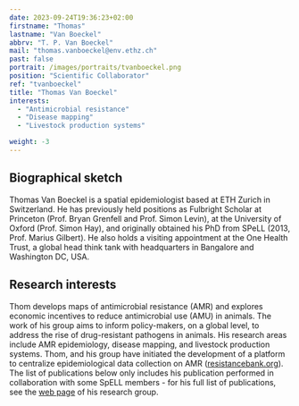```yaml
---
date: 2023-09-24T19:36:23+02:00
firstname: "Thomas"
lastname: "Van Boeckel"
abbrv: "T. P. Van Boeckel"
mail: "thomas.vanboeckel@env.ethz.ch"
past: false
portrait: /images/portraits/tvanboeckel.png
position: "Scientific Collaborator"
ref: "tvanboeckel"
title: "Thomas Van Boeckel"
interests:
  - "Antimicrobial resistance"
  - "Disease mapping"
  - "Livestock production systems"

weight: -3
---
```


## Biographical sketch

Thomas Van Boeckel is a spatial epidemiologist based at ETH Zurich in Switzerland. He has previously held positions as Fulbright Scholar at Princeton (Prof. Bryan Grenfell and Prof. Simon Levin), at the University of Oxford (Prof. Simon Hay), and originally obtained his PhD from SPeLL (2013, Prof. Marius Gilbert). He also holds a visiting appointment at the One Health Trust, a global head think tank with headquarters in Bangalore and Washington DC, USA.

## Research interests

Thom develops maps of antimicrobial resistance (AMR) and explores economic incentives to reduce antimicrobial use (AMU) in animals. The work of his group aims to inform policy-makers, on a global level, to address the rise of drug-resistant pathogens in animals. His research areas include AMR epidemiology, disease mapping, and livestock production systems. Thom, and his group have initiated the development of a platform to centralize epidemiological data collection on AMR ([resistancebank.org](https://resistancebank.org/)). The list of publications below only includes his publication performed in collaboration with some SpELL members - for his full list of publications, see the [web page](https://thomasvanboeckel.wixsite.com/hegep) of his research group.